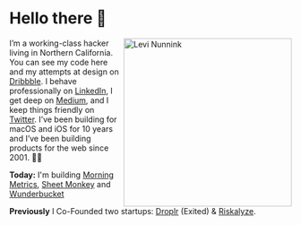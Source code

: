 # Hello there 👋

<img align="right" src="https://files.nunn.ink/68hDk5.png" alt="Levi Nunnink" width="300" />

I’m a working-class hacker living in Northern California. You can see my code here and my attempts at design on [Dribbble](https://dribbble.com/nunnink). I behave professionally on [LinkedIn](https://www.linkedin.com/in/levi-nunnink-18baa72/), I get deep on [Medium](https://medium.com/@culturezoo), and I keep things friendly on [Twitter](https://twitter.com/LeviNunnink). I’ve been building for macOS and iOS for 10 years and I’ve been building products for the web since 2001. 👴🏻

**Today:** I'm building [Morning Metrics](https://morning.so), [Sheet Monkey](https://sheetmonkey.io) and [Wunderbucket](https://wunderbucket.io)

**Previously** I Co-Founded two startups: [Droplr](https://droplr.com) (Exited) & [Riskalyze](https://riskalyze.com).
